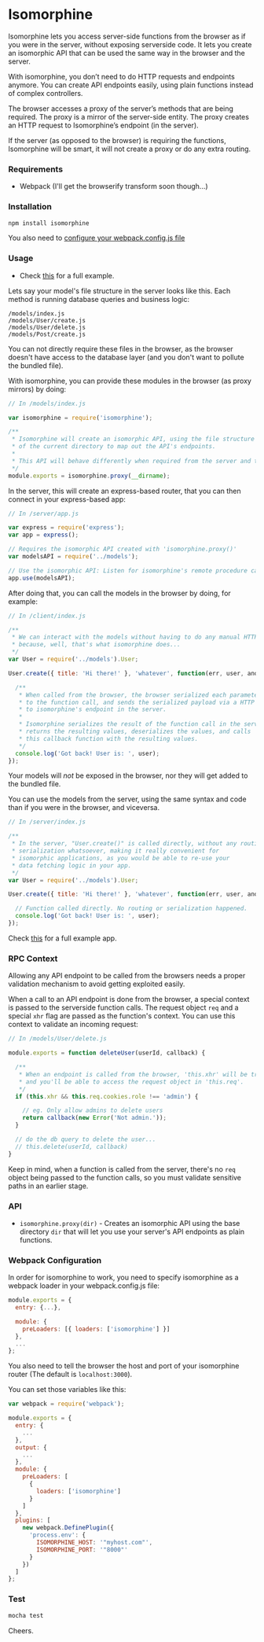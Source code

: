# Isomorphine

Isomorphine lets you access server-side functions from the browser as if you were in the server, without exposing serverside code. It lets you create an isomorphic API that can be used the same way in the browser and the server.

With isomorphine, you don’t need to do HTTP requests and endpoints anymore. You can create API endpoints easily, using plain functions instead of complex controllers.

The browser accesses a proxy of the server’s methods that are being required. The proxy is a mirror of the server-side entity. The proxy creates an HTTP request to Isomorphine’s endpoint (in the server).

If the server (as opposed to the browser) is requiring the functions, Isomorphine will be smart, it will not create a proxy or do any extra routing.


### Requirements
- Webpack (I'll get the browserify transform soon though...)

### Installation

```bash
npm install isomorphine
```

You also need to [configure your webpack.config.js file](#webpack-configuration)


### Usage

* Check [this](https://github.com/d-oliveros/isomorphine/tree/master/examples/isomorphic-react) for a full example.

Lets say your model's file structure in the server looks like this. Each method is running database queries and business logic:

```
/models/index.js
/models/User/create.js
/models/User/delete.js
/models/Post/create.js
```

You can not directly require these files in the browser, as the browser doesn't have access to the database layer (and you don't want to pollute the bundled file).

With isomorphine, you can provide these modules in the browser (as proxy mirrors) by doing:

```js
// In /models/index.js

var isomorphine = require('isomorphine');

/**
 * Isomorphine will create an isomorphic API, using the file structure
 * of the current directory to map out the API's endpoints.
 *
 * This API will behave differently when required from the server and the browser.
 */
module.exports = isomorphine.proxy(__dirname);
```

In the server, this will create an express-based router, that you can then connect in your express-based app:

```js
// In /server/app.js

var express = require('express');
var app = express();

// Requires the isomorphic API created with 'isomorphine.proxy()'
var modelsAPI = require('../models');

// Use the isomorphic API: Listen for isomorphine's remote procedure calls (RPCs)
app.use(modelsAPI);
```

After doing that, you can call the models in the browser by doing, for example:

```js
// In /client/index.js

/**
 * We can interact with the models without having to do any manual HTTP requests
 * because, well, that's what isomorphine does...
 */
var User = require('../models').User;

User.create({ title: 'Hi there!' }, 'whatever', function(err, user, anotherVal) {

  /**
   * When called from the browser, the browser serialized each parameter sent
   * to the function call, and sends the serialized payload via a HTTP request
   * to isomorphine's endpoint in the server.
   *
   * Isomorphine serializes the result of the function call in the server,
   * returns the resulting values, deserializes the values, and calls
   * this callback function with the resulting values.
   */
  console.log('Got back! User is: ', user);
});
```

Your models will _not_ be exposed in the browser, nor they will get added to the bundled file.

You can use the models from the server, using the same syntax and code than if you were in the browser, and viceversa.

```js
// In /server/index.js

/**
 * In the server, "User.create()" is called directly, without any routing or
 * serialization whatsoever, making it really convenient for
 * isomorphic applications, as you would be able to re-use your
 * data fetching logic in your app.
 */
var User = require('../models').User;

User.create({ title: 'Hi there!' }, 'whatever', function(err, user, anotherVal) {

  // Function called directly. No routing or serialization happened.
  console.log('Got back! User is: ', user);
});
```

Check [this](https://github.com/d-oliveros/isomorphine/tree/master/examples/isomorphic-react) for a full example app.


### RPC Context

Allowing any API endpoint to be called from the browsers needs a proper validation mechanism to avoid getting exploited easily.

When a call to an API endpoint is done from the browser, a special context is passed to the serverside function calls. The request object `req` and a special `xhr` flag are passed as the function's context. You can use this context to validate an incoming request:

```js
// In /models/User/delete.js

module.exports = function deleteUser(userId, callback) {

  /**
   * When an endpoint is called from the browser, 'this.xhr' will be true,
   * and you'll be able to access the request object in 'this.req'.
   */
  if (this.xhr && this.req.cookies.role !== 'admin') {

    // eg. Only allow admins to delete users
    return callback(new Error('Not admin.'));
  }

  // do the db query to delete the user...
  // this.delete(userId, callback)
}

```

Keep in mind, when a function is called from the server, there's no `req` object being passed to the function calls, so you must validate sensitive paths in an earlier stage.


### API

* `isomorphine.proxy(dir)` - Creates an isomorphic API using the base directory `dir` that will let you use your server's API endpoints as plain functions.


### Webpack Configuration

In order for isomorphine to work, you need to specify isomorphine as a webpack loader in your webpack.config.js file:

```js
module.exports = {
  entry: {...},

  module: {
    preLoaders: [{ loaders: ['isomorphine'] }]
  },
  ...
};
```

You also need to tell the browser the host and port of your isomorphine router (The default is `localhost:3000`).

You can set those variables like this:

```js
var webpack = require('webpack');

module.exports = {
  entry: {
    ...
  },
  output: {
    ...
  },
  module: {
    preLoaders: [
      {
        loaders: ['isomorphine']
      }
    ]
  },
  plugins: [
    new webpack.DefinePlugin({
      'process.env': {
        ISOMORPHINE_HOST: '"myhost.com"',
        ISOMORPHINE_PORT: '"8000"'
      }
    })
  ]
};
```


### Test

```bash
mocha test
```

Cheers.

